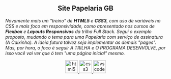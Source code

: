 <h2 align="center">Site Papelaria GB</h2>

<em>Novamente mais um "treino" de **HTML5** e **CSS3**, com uso de variáveis no CSS e mais foco em responsividade, como apresentado nos cursos de **Flexbox** e **Layouts Responsivos** da trilha Full Stack. Segui o exemplo proposto, mudando o tema para uma Papelaria com serviço de assinatura (A Caixinha). A ideia futura talvez seja implementar as demais "pages". Mas, por hora, o foco é seguir A TRILHA e O PROGRAMA DESENVOLVE, por isso você vai ver que ó tem "uma página inicial" mesmo.</em>


<p align="center"> 
<a href="https://angular.io" target="_blank" rel="noreferrer"> <img src="https://cdn.jsdelivr.net/gh/devicons/devicon/icons/html5/html5-original-wordmark.svg" alt="html5" width="40" height="40"/> </a>
<a href="https://angular.io" target="_blank" rel="noreferrer"> <img src="https://cdn.jsdelivr.net/gh/devicons/devicon/icons/css3/css3-original-wordmark.svg" alt="css3" width="40" height="40"/> </a>
<a href="https://angular.io" target="_blank" rel="noreferrer"> <img src="https://cdn.jsdelivr.net/gh/devicons/devicon/icons/vscode/vscode-original-wordmark.svg" alt="vscode" width="40" height="40"/> </a></p>
